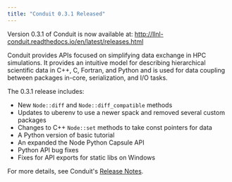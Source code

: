 ```yaml
---
title: "Conduit 0.3.1 Released"
---
```


Version 0.3.1 of Conduit is now available at: http://llnl-conduit.readthedocs.io/en/latest/releases.html

Conduit provides APIs focused on simplifying data exchange in HPC simulations. It provides an intuitive model for describing hierarchical scientific data in C++, C, Fortran, and Python and is used for data coupling between packages in-core, serialization, and I/O tasks.

The 0.3.1 release includes:

 - New ``Node::diff`` and ``Node::diff_compatible`` methods
 - Updates to uberenv to use a newer spack and removed several custom packages
 - Changes to C++ ``Node::set`` methods to take const pointers for data
 - A Python version of basic tutorial
 - An expanded the Node Python Capsule API
 - Python API bug fixes
 - Fixes for API exports for static libs on Windows

For more details, see Conduit's [Release Notes](http://llnl-conduit.readthedocs.io/en/latest/releases.html#v0-3-1).
